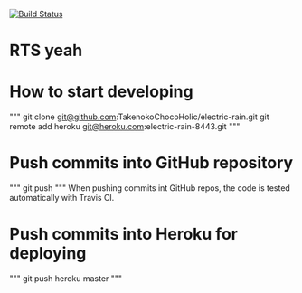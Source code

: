 [![Build Status](https://secure.travis-ci.org/TakenokoChocoHolic/electric-rain.png?branch=master)](http://travis-ci.org/TakenokoChocoHolic/electric-rain)

# RTS yeah

# How to start developing
"""
git clone git@github.com:TakenokoChocoHolic/electric-rain.git
git remote add heroku git@heroku.com:electric-rain-8443.git
"""

# Push commits into GitHub repository
"""
git push
"""
When pushing commits int GitHub repos, the code is tested automatically with Travis CI. 

# Push commits into Heroku for deploying
"""
git push heroku master
"""
